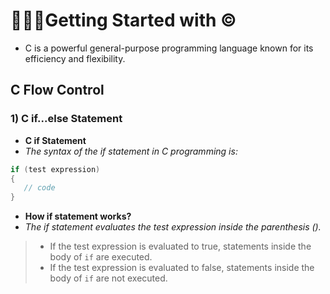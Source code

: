 # 🧑🏻‍💻Getting Started with ©️
- C is a powerful general-purpose programming language known for its efficiency and flexibility.

## C Flow Control

### 1) C if...else Statement

- **C if Statement**
- *The syntax of the if statement in C programming is:*
```c
if (test expression) 
{
   // code
}
```
- **How if statement works?**
- *The if statement evaluates the test expression inside the parenthesis ().*
> - If the test expression is evaluated to true, statements inside the body of `if` are executed.
> - If the test expression is evaluated to false, statements inside the body of `if` are not executed.